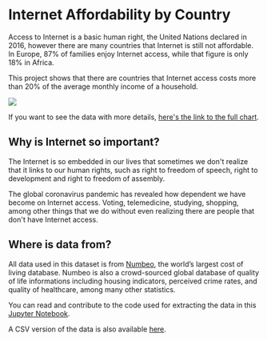 # Internet Affordability by Country

Access to Internet is a basic human right, the United Nations declared in 2016, however there are many countries that Internet is still not affordable. In Europe, 87% of families enjoy Internet access, while that figure is only 18% in Africa.

This project shows that there are countries that Internet access costs more than 20% of the average monthly income of a household. 

![](https://github.com/vnbrs/internet-affordability/raw/main/chart.png)

If you want to see the data with more details, [here's the link to the full chart](https://datawrapper.dwcdn.net/6PZaM/1/).

## Why is Internet so important?
The Internet is so embedded in our lives that sometimes we don't realize that it links to our human rights, such as right to freedom of speech, right to development and right to freedom of assembly.

The global coronavirus pandemic has revealed how dependent we have become on Internet access. Voting, telemedicine, studying, shopping, among other things that we do without even realizing there are people that don't have Internet access.

## Where is data from?
All data used in this dataset is from [Numbeo](https://www.numbeo.com), the world’s largest cost of living database. Numbeo is also a crowd-sourced global database of quality of life informations including housing indicators, perceived crime rates, and quality of healthcare, among many other statistics.

You can read and contribute to the code used for extracting the data in this [Jupyter Notebook](https://github.com/vnbrs/internet-affordability/blob/main/dataset.ipynb).

A CSV version of the data is also available [here](https://github.com/vnbrs/internet-affordability/blob/main/dataset.csv).
